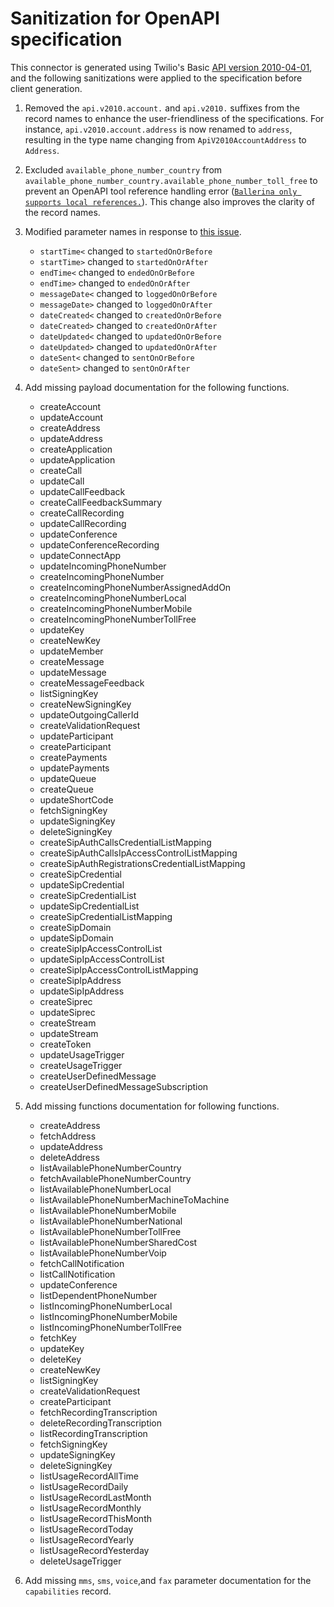 # Sanitization for OpenAPI specification
This connector is generated using Twilio's Basic [API version 2010-04-01](https://github.com/twilio/twilio-oai/blob/main/spec/yaml/twilio_api_v2010.yaml), and the following sanitizations were applied to the specification before client generation.

1. Removed the `api.v2010.account.` and `api.v2010.` suffixes from the record names to enhance the user-friendliness of the specifications. For instance, `api.v2010.account.address` is now renamed to `address`, resulting in the type name changing from `ApiV2010AccountAddress` to `Address`.

2. Excluded `available_phone_number_country` from `available_phone_number_country.available_phone_number_toll_free` to prevent an OpenAPI tool reference handling error ([`Ballerina only supports local references.`](https://github.com/ballerina-platform/ballerina-standard-library/issues/4887)). This change also improves the clarity of the record names.

3. Modified parameter names in response to [this issue](https://github.com/ballerina-platform/ballerina-standard-library/issues/4882).

   - `startTime<`       changed to   `startedOnOrBefore`
   - `startTime>`       changed to   `startedOnOrAfter`
   - `endTime<`         changed to   `endedOnOrBefore`
   - `endTime>`         changed to   `endedOnOrAfter`
   - `messageDate<`     changed to   `loggedOnOrBefore`
   - `messageDate>`     changed to   `loggedOnOrAfter`
   - `dateCreated<`     changed to   `createdOnOrBefore`
   - `dateCreated>`     changed to   `createdOnOrAfter`
   - `dateUpdated<`     changed to   `updatedOnOrBefore`
   - `dateUpdated>`     changed to   `updatedOnOrAfter`
   - `dateSent<`        changed to   `sentOnOrBefore`
   - `dateSent>`        changed to   `sentOnOrAfter`

4. Add missing payload documentation for the following functions.
   - createAccount
   - updateAccount
   - createAddress
   - updateAddress
   - createApplication
   - updateApplication
   - createCall
   - updateCall
   - updateCallFeedback
   - createCallFeedbackSummary
   - createCallRecording
   - updateCallRecording
   - updateConference
   - updateConferenceRecording
   - updateConnectApp
   - updateIncomingPhoneNumber
   - createIncomingPhoneNumber
   - createIncomingPhoneNumberAssignedAddOn
   - createIncomingPhoneNumberLocal
   - createIncomingPhoneNumberMobile
   - createIncomingPhoneNumberTollFree
   - updateKey
   - createNewKey
   - updateMember
   - createMessage
   - updateMessage
   - createMessageFeedback
   - listSigningKey
   - createNewSigningKey
   - updateOutgoingCallerId
   - createValidationRequest
   - updateParticipant
   - createParticipant
   - createPayments
   - updatePayments
   - updateQueue
   - createQueue
   - updateShortCode
   - fetchSigningKey
   - updateSigningKey
   - deleteSigningKey
   - createSipAuthCallsCredentialListMapping
   - createSipAuthCallsIpAccessControlListMapping
   - createSipAuthRegistrationsCredentialListMapping
   - createSipCredential
   - updateSipCredential
   - createSipCredentialList
   - updateSipCredentialList
   - createSipCredentialListMapping
   - createSipDomain
   - updateSipDomain
   - createSipIpAccessControlList
   - updateSipIpAccessControlList
   - createSipIpAccessControlListMapping
   - createSipIpAddress
   - updateSipIpAddress
   - createSiprec
   - updateSiprec
   - createStream
   - updateStream
   - createToken
   - updateUsageTrigger
   - createUsageTrigger
   - createUserDefinedMessage
   - createUserDefinedMessageSubscription

5. Add missing functions documentation for following functions.
   - createAddress
   - fetchAddress
   - updateAddress
   - deleteAddress
   - listAvailablePhoneNumberCountry
   - fetchAvailablePhoneNumberCountry
   - listAvailablePhoneNumberLocal
   - listAvailablePhoneNumberMachineToMachine
   - listAvailablePhoneNumberMobile
   - listAvailablePhoneNumberNational
   - listAvailablePhoneNumberTollFree
   - listAvailablePhoneNumberSharedCost
   - listAvailablePhoneNumberVoip
   - fetchCallNotification
   - listCallNotification
   - updateConference
   - listDependentPhoneNumber
   - listIncomingPhoneNumberLocal
   - listIncomingPhoneNumberMobile
   - listIncomingPhoneNumberTollFree
   - fetchKey
   - updateKey
   - deleteKey
   - createNewKey
   - listSigningKey
   - createValidationRequest
   - createParticipant
   - fetchRecordingTranscription
   - deleteRecordingTranscription
   - listRecordingTranscription
   - fetchSigningKey
   - updateSigningKey
   - deleteSigningKey
   - listUsageRecordAllTime
   - listUsageRecordDaily
   - listUsageRecordLastMonth
   - listUsageRecordMonthly
   - listUsageRecordThisMonth
   - listUsageRecordToday
   - listUsageRecordYearly
   - listUsageRecordYesterday
   - deleteUsageTrigger

6. Add missing `mms`, `sms`, `voice`,and `fax`  parameter documentation for the `capabilities` record.